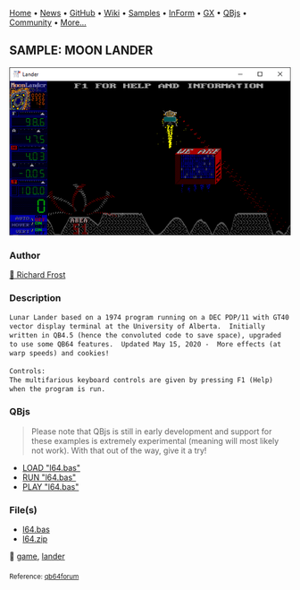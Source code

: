 [Home](https://qb64.com) • [News](../../news.md) • [GitHub](https://github.com/QB64Official/qb64) • [Wiki](wiki.md) • [Samples](../../samples.md) • [InForm](../../inform.md) • [GX](../../gx.md) • [QBjs](../../qbjs.md) • [Community](../../community.md) • [More...](../../more.md)

## SAMPLE: MOON LANDER

![screenshot.png](img/screenshot.png)

### Author

[🐝 Richard Frost](../richard-frost.md) 

### Description

```text
Lunar Lander based on a 1974 program running on a DEC PDP/11 with GT40 vector display terminal at the University of Alberta.  Initially written in QB4.5 (hence the convoluted code to save space), upgraded to use some QB64 features.  Updated May 15, 2020 -  More effects (at warp speeds) and cookies!

Controls:
The multifarious keyboard controls are given by pressing F1 (Help) when the program is run.
```

### QBjs

> Please note that QBjs is still in early development and support for these examples is extremely experimental (meaning will most likely not work). With that out of the way, give it a try!

* [LOAD "l64.bas"](https://qbjs.org/index.html?src=https://qb64.com/samples/moon-lander/src/l64.bas)
* [RUN "l64.bas"](https://qbjs.org/index.html?mode=auto&src=https://qb64.com/samples/moon-lander/src/l64.bas)
* [PLAY "l64.bas"](https://qbjs.org/index.html?mode=play&src=https://qb64.com/samples/moon-lander/src/l64.bas)

### File(s)

* [l64.bas](src/l64.bas)
* [l64.zip](src/l64.zip)

🔗 [game](../game.md), [lander](../lander.md)


<sub>Reference: [qb64forum](https://qb64forum.alephc.xyz/index.php?topic=2615.0) </sub>
